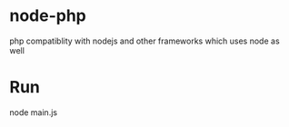 # node-php
php compatiblity with nodejs and other frameworks which uses node as well

# Run
node main.js

